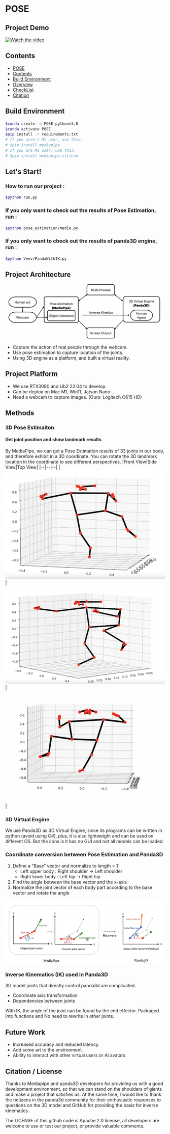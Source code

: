 # POSE

## Project Demo

[![Watch the video](https://img.youtube.com/vi/9W6oVa-Pm_I/maxresdefault.jpg
)](https://www.youtube.com/watch?v=9W6oVa-Pm_I)


## Contents

- [POSE](#pose)
- [Contents](#contents)
- [Build Environment](#build-environment)
- [Overview](#overview)
- [CheckList](#checklist)
- [Citation](#citation)

## Build Environment

```bash
$conda create -n POSE python=3.8
$conda activate POSE
$pip install -r requirements.txt
# If you aren't M1 user, use this:
# $pip install mediapipe
# If you are M1 user, use this:
# $pip install mediapipe-silicon
```

## Let's Start!

### How to run our project :

```bash
$python run.py
```

### If you only want to check out the results of Pose Estimation, run :

```bash
$python pose_estimation/media.py
```

### If you only want to check out the results of panda3D engine, run :

```bash
$python Venv/PandaWithIK.py
```

## Project Architecture

![image](./src/image/arc.png)

- Capture the action of real people through the webcam.
- Use pose estimation to capture location of the joints.
- Using 3D engine as a platform, and built a virtual reality.

## Project Platform
- We use  RTX3090 and Ub2 22.04 to develop.
- Can be deploy on Mac M1, Win11, Jatson Nano...
- Need a webcam to capture images. (Ours: Logitech C615 HD)

## Methods
### 3D Pose Estimaiton
#### Get joint position and show landmark results
By MediaPipe, we can get a Pose Estimation results of 33 joints in our body, and therefore exhibit in a 3D coordinate.
You can rotate the 3D landmark location in the coordinate to see different perspectives.
|Front View|Side View|Top View|
|--|--|--|
|![image](./src/image/front.png)|![image](./src/image/side.png)|![image](./src/image/opposite.png)|
### 3D Virtual Engine
We use Panda3D as 3D Virtual Engine, since its programs can be written in python (avoid using C#), plus, it is also lightweight and can be used on different OS. But the cons is it has no GUI and not all models can be loaded.

### Coordinate conversion between Pose Estimation and Panda3D
1. Define a “Base” vector and normalize to length = 1
    - Left upper body : Right shoulder → Left shoulder
    - Right lower body :  Left hip → Right hip
2. Find the angle between the base vector and the x-axis
3. Normalize the joint vector of each body part according to the base vector and rotate the angle

![image](./src/image/math.png)

### Inverse Kinematics (IK) used in Panda3D
3D model joints that directly control panda3d are complicated.
- Coordinate axis transformation
- Dependencies between joints

With IK, the angle of the joint can be found by the end effector.
Packaged into functions and No need to rewrite in other joints.

## Future Work
- Increased accuracy and reduced latency.
- Add some art to the environment.
- Ability to interact with other virtual users or AI avatars.

## Citation / License

Thanks to Mediapipe and panda3D developers for providing us with a good development environment, so that we can stand on the shoulders of giants and make a project that satisfies us. At the same time, I would like to thank the netizens in the panda3d community for their enthusiastic responses to questions on the 3D model and GitHub for providing the basis for inverse kinematics.

The LICENSE of this github code is Apache 2.0 license, all developers are welcome to use or test our project, or provide valuable comments.
